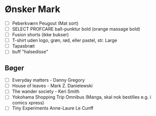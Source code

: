 # Ønsker Mark
+ [ ] Peberkværn Peugout (Mat sort)
+ [ ] SELECT PROFCARE ball-punktur bold (orange massage bold)
+ [ ] Fusion shorts (ikke bukser)
+ [ ] T-shirt uden logo, grøn, rød, eller pastel, str. Large
+ [ ] Tapasbræt
+ [ ] buff "halsedisse"

## Bøger
+ [ ] Everyday matters - Danny Gregory
+ [ ] House of leaves - Mark Z. Danielewski
+ [ ] The wander society - Keri Smith
+ [ ] Yokohama Shopping Trip Omnibus (Manga, skal nok bestilles e.g. i comics xpress)
+ [ ] Tiny Experiments Anne-Laure Le Cunff
